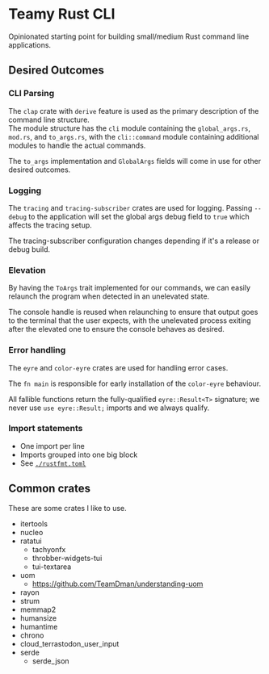 # Teamy Rust CLI

Opinionated starting point for building small/medium Rust command line applications.

## Desired Outcomes

### CLI Parsing

The `clap` crate with `derive` feature is used as the primary description of the command line structure.  
The module structure has the `cli` module containing the `global_args.rs`, `mod.rs`, and `to_args.rs`, with the `cli::command` module containing additional modules to handle the actual commands.

The `to_args` implementation and `GlobalArgs` fields will come in use for other desired outcomes.

### Logging

The `tracing` and `tracing-subscriber` crates are used for logging. Passing `--debug` to the application will set the global args debug field to `true` which affects the tracing setup.

The tracing-subscriber configuration changes depending if it's a release or debug build.

### Elevation

By having the `ToArgs` trait implemented for our commands, we can easily relaunch the program when detected in an unelevated state.

The console handle is reused when relaunching to ensure that output goes to the terminal that the user expects, with the unelevated process exiting after the elevated one to ensure the console behaves as desired.

### Error handling

The `eyre` and `color-eyre` crates are used for handling error cases.

The `fn main` is responsible for early installation of the `color-eyre` behaviour.

All fallible functions return the fully-qualified `eyre::Result<T>` signature; we never use `use eyre::Result;` imports and we always qualify.

### Import statements

- One import per line
- Imports grouped into one big block
- See [`./rustfmt.toml`](./rustfmt.toml)

## Common crates

These are some crates I like to use.

- itertools
- nucleo
- ratatui
    - tachyonfx
    - throbber-widgets-tui
    - tui-textarea
- uom
    - https://github.com/TeamDman/understanding-uom
- rayon
- strum
- memmap2
- humansize
- humantime
- chrono
- cloud_terrastodon_user_input
- serde
    - serde_json